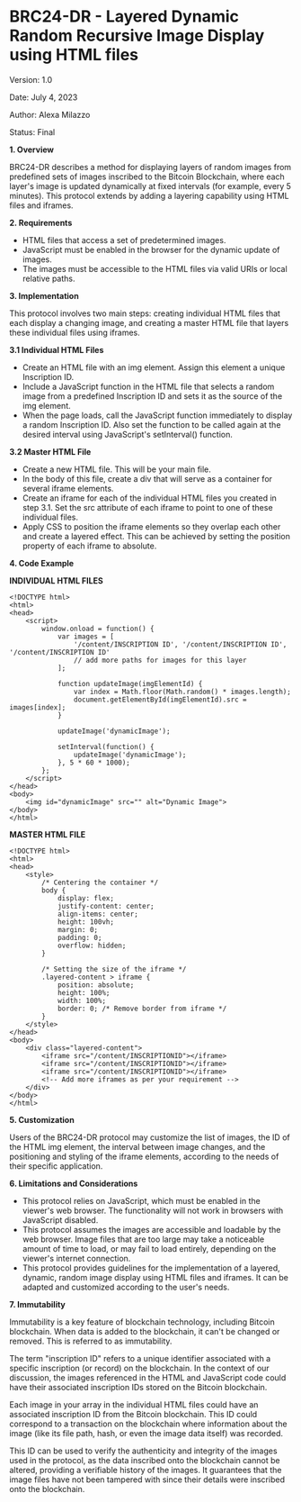 # BRC24-DR - Layered Dynamic Random Recursive Image Display using HTML files

Version: 1.0

Date: July 4, 2023

Author: Alexa Milazzo

Status: Final

**1. Overview**

BRC24-DR describes a method for displaying layers of random images from predefined sets of images inscribed to the Bitcoin Blockchain, where each layer's image is updated dynamically at fixed intervals (for example, every 5 minutes). This protocol extends by adding a layering capability using HTML files and iframes.

**2. Requirements**

- HTML files that access a set of predetermined images.
- JavaScript must be enabled in the browser for the dynamic update of images.
- The images must be accessible to the HTML files via valid URIs or local relative paths.

**3. Implementation**

This protocol involves two main steps: creating individual HTML files that each display a changing image, and creating a master HTML file that layers these individual files using iframes.

**3.1 Individual HTML Files**

- Create an HTML file with an img element. Assign this element a unique Inscription ID.
- Include a JavaScript function in the HTML file that selects a random image from a predefined Inscription ID and sets it as the source of the img element.
- When the page loads, call the JavaScript function immediately to display a random Inscription ID. Also set the function to be called again at the desired interval using JavaScript's setInterval() function.
 
**3.2 Master HTML File**

- Create a new HTML file. This will be your main file.
- In the body of this file, create a div that will serve as a container for several iframe elements.
- Create an iframe for each of the individual HTML files you created in step 3.1. Set the src attribute of each iframe to point to one of these individual files.
- Apply CSS to position the iframe elements so they overlap each other and create a layered effect. This can be achieved by setting the position property of each iframe to absolute.
  
**4. Code Example**

**INDIVIDUAL HTML FILES**
```
<!DOCTYPE html>
<html>
<head>
    <script>
        window.onload = function() {
            var images = [
                '/content/INSCRIPTION ID', '/content/INSCRIPTION ID', '/content/INSCRIPTION ID'
                // add more paths for images for this layer
            ];

            function updateImage(imgElementId) {
                var index = Math.floor(Math.random() * images.length);
                document.getElementById(imgElementId).src = images[index];
            }

            updateImage('dynamicImage');

            setInterval(function() {
                updateImage('dynamicImage');
            }, 5 * 60 * 1000);
        };
    </script>
</head>
<body>
    <img id="dynamicImage" src="" alt="Dynamic Image">
</body>
</html>
```

**MASTER HTML FILE**
```
<!DOCTYPE html>
<html>
<head>
    <style>
        /* Centering the container */
        body {
            display: flex;
            justify-content: center;
            align-items: center;
            height: 100vh;
            margin: 0;
            padding: 0;
            overflow: hidden;
        }

        /* Setting the size of the iframe */
        .layered-content > iframe {
            position: absolute;
            height: 100%;
            width: 100%;
            border: 0; /* Remove border from iframe */
        }
    </style>
</head>
<body>
    <div class="layered-content">
        <iframe src="/content/INSCRIPTIONID"></iframe>
        <iframe src="/content/INSCRIPTIONID"></iframe>
        <iframe src="/content/INSCRIPTIONID"></iframe>
        <!-- Add more iframes as per your requirement -->
    </div>
</body>
</html>
```
**5. Customization**

Users of the BRC24-DR protocol may customize the list of images, the ID of the HTML img element, the interval between image changes, and the positioning and styling of the iframe elements, according to the needs of their specific application.

**6. Limitations and Considerations**

- This protocol relies on JavaScript, which must be enabled in the viewer's web browser. The functionality will not work in browsers with JavaScript disabled.
- This protocol assumes the images are accessible and loadable by the web browser. Image files that are too large may take a noticeable amount of time to load, or may fail to load entirely, depending on the viewer's internet connection.
- This protocol provides guidelines for the implementation of a layered, dynamic, random image display using HTML files and iframes. It can be adapted and customized according to the user's needs.

**7. Immutability**

Immutability is a key feature of blockchain technology, including Bitcoin blockchain. When data is added to the blockchain, it can't be changed or removed. This is referred to as immutability.

The term "inscription ID" refers to a unique identifier associated with a specific inscription (or record) on the blockchain. In the context of our discussion, the images referenced in the HTML and JavaScript code could have their associated inscription IDs stored on the Bitcoin blockchain.

Each image in your array in the individual HTML files could have an associated inscription ID from the Bitcoin blockchain. This ID could correspond to a transaction on the blockchain where information about the image (like its file path, hash, or even the image data itself) was recorded.

This ID can be used to verify the authenticity and integrity of the images used in the protocol, as the data inscribed onto the blockchain cannot be altered, providing a verifiable history of the images. It guarantees that the image files have not been tampered with since their details were inscribed onto the blockchain.
